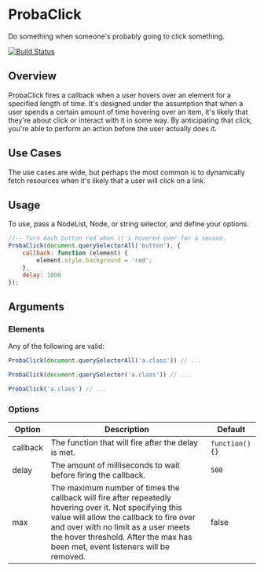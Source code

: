 # ProbaClick

Do something when someone's probably going to click something.

[![Build Status](https://travis-ci.org/alexmacarthur/probaclick.svg?branch=master)](https://travis-ci.org/alexmacarthur/probaclick)

## Overview

ProbaClick fires a callback when a user hovers over an element for a specified length of time. It's designed under the assumption that when a user spends a certain amount of time hovering over an item, it's likely that they're about click or interact with it in some way. By anticipating that click, you're able to perform an action before the user actually does it.

## Use Cases

The use cases are wide, but perhaps the most common is to dynamically fetch resources when it's likely that a user will click on a link. 

## Usage

To use, pass a NodeList, Node, or string selector, and define your options.

```js
//-- Turn each button red when it's hovered over for a second.
ProbaClick(document.querySelectorAll('button'), {
    callback: function (element) {
        element.style.background = 'red';
    }, 
    delay: 1000
});
```

## Arguments

### Elements
Any of the following are valid: 

```js
ProbaClick(document.querySelectorAll('a.class')) // ...
```

```js
ProbaClick(document.querySelector('a.class')) // ... 
```

```js
ProbaClick('a.class') // ...
```

### Options

|Option|Description|Default|
|---|---|---|
|callback|The function that will fire after the delay is met.|`function(){}`|
|delay|The amount of milliseconds to wait before firing the callback.|`500`|
|max|The maximum number of times the callback will fire after repeatedly hovering over it. Not specifying this value will allow the callback to fire over and over with no limit as a user meets the hover threshold. After the max has been met, event listeners will be removed. |false|

